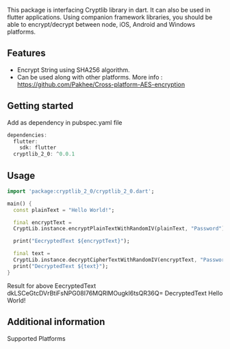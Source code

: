 This package is interfacing Cryptlib library in dart. It can also be used in flutter applications.
Using companion framework libraries, you should be able to encrypt/decrypt between node, iOS,
Android and Windows platforms.

## Features

- Encrypt String using SHA256 algorithm.
- Can be used along with other platforms. More
  info : https://github.com/Pakhee/Cross-platform-AES-encryption

## Getting started

Add as dependency in pubspec.yaml file

```dart
dependencies:
  flutter:
    sdk: flutter
  cryptlib_2_0: ^0.0.1
```

## Usage

```dart
import 'package:cryptlib_2_0/cryptlib_2_0.dart';

main() {
  const plainText = "Hello World!";

  final encryptText =
  CryptLib.instance.encryptPlainTextWithRandomIV(plainText, "Password");

  print("EecryptedText ${encryptText}");

  final text =
  CryptLib.instance.decryptCipherTextWithRandomIV(encryptText, "Password");
  print("DecryptedText ${text}");
}
```

Result for above EecryptedText dkLSCeGtcDVrBtiFsNPG08I76MQRlMOugkI6tsQR36Q= DecryptedText Hello
World!

## Additional information

Supported Platforms
